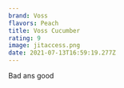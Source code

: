 ```yaml
---
brand: Voss
flavors: Peach
title: Voss Cucumber
rating: 9
image: jitaccess.png
date: 2021-07-13T16:59:19.277Z
---
```

Bad ans good